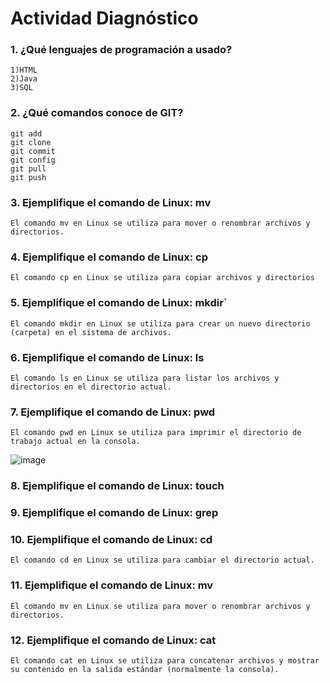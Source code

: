 # Actividad Diagnóstico


### 1. ¿Qué lenguajes de programación a usado?
	1)HTML
	2)Java
	3)SQL
### 2. ¿Qué comandos conoce de GIT?
	git add
	git clone
	git commit
	git config
	git pull
	git push
### 3. Ejemplifique el comando de Linux: mv
	El comando mv en Linux se utiliza para mover o renombrar archivos y directorios.
### 4. Ejemplifique el comando de Linux: cp
 	El comando cp en Linux se utiliza para copiar archivos y directorios
### 5. Ejemplifique el comando de Linux: mkdir`
	El comando mkdir en Linux se utiliza para crear un nuevo directorio (carpeta) en el sistema de archivos.
### 6. Ejemplifique el comando de Linux: ls
	El comando ls en Linux se utiliza para listar los archivos y directorios en el directorio actual.
### 7. Ejemplifique el comando de Linux: pwd
	El comando pwd en Linux se utiliza para imprimir el directorio de trabajo actual en la consola.
![image](https://github.com/PlataformasWeb-P-AA2024/actividad-diagnostico-JosephMA7/assets/92870790/4520384a-8412-4d6d-b72f-e045cd422f85)

### 8. Ejemplifique el comando de Linux: touch
### 9. Ejemplifique el comando de Linux: grep
### 10. Ejemplifique el comando de Linux: cd
	El comando cd en Linux se utiliza para cambiar el directorio actual.
### 11. Ejemplifique el comando de Linux: mv
	El comando mv en Linux se utiliza para mover o renombrar archivos y directorios.
### 12. Ejemplifique el comando de Linux: cat
	El comando cat en Linux se utiliza para concatenar archivos y mostrar su contenido en la salida estándar (normalmente la consola). 